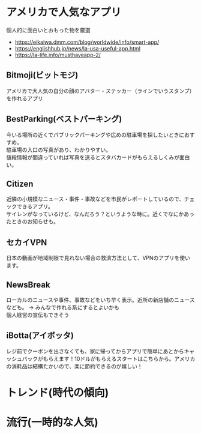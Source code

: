 # アメリカで人気なアプリ
個人的に面白いとおもった物を厳選
* https://eikaiwa.dmm.com/blog/worldwide/info/smart-app/
* https://englishhub.jp/news/la-usa-useful-app.html
* https://la-life.info/musthaveapp-2/

## Bitmoji(ビットモジ)
アメリカで大人気の自分の顔のアバター・ステッカー（ラインでいうスタンプ）を作れるアプリ

## BestParking(ベストパーキング)
今いる場所の近くでパブリックパーキングや広めの駐車場を探したいときにおすすめ。
<br>駐車場の入口の写真があり、わかりやすい。
<br>値段情報が間違っていれば写真を送るとスタバカードがもらえるしくみが面白い。

## Citizen
近隣の小規模なニュース・事件・事故などを市民がレポートしているので、チェックできるアプリ。
<br>サイレンがなっているけど、なんだろう？というような時に。近くでなにかあったときのお知らせも。

## セカイVPN
日本の動画が地域制限で見れない場合の救済方法として、VPNのアプリを使います。

## NewsBreak
ローカルのニュースや事件、事故などをいち早く表示。近所の新店舗のニュースなども。
-> みんなで作れる系にするとよいかも
<br>個人経営の宣伝もできそう

## iBotta(アイボッタ)
レジ前でクーポンを出さなくても、家に帰ってからアプリで簡単にあとからキャッシュバックがもらえます！10ドルがもらえるスタートはこちらから。アメリカの消耗品は結構たかいので、楽に節約できるのが嬉しい！

# トレンド(時代の傾向)


# 流行(一時的な人気) 
